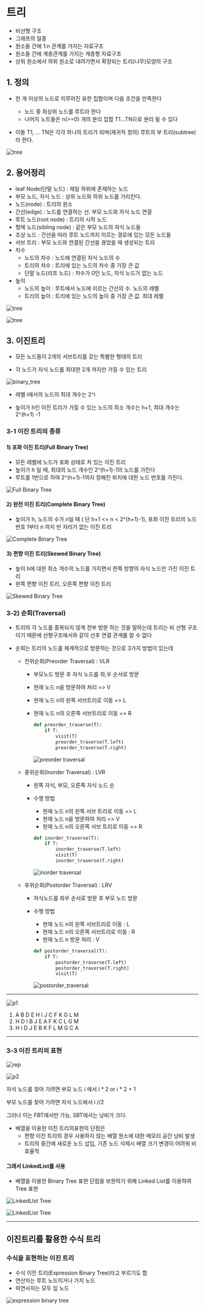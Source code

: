 # 트리

* 비선형 구조
* 그래프의 일종
* 원소들 간에 1:n 관계를 가지는 자료구조
* 원소들 간에 계층관계를 가지는 계층형 자료구조
* 상위 원소에서 하위 원소로 내려가면서 확장되는 트리(나무)모양의 구조

## 1. 정의

* 한 개 이상의 노드로 이루어진 유한 집합이며 다음 조건을 만족한다

  * 노드 중 최상위 노드를 루트라 한다
  * 나머지 노트들은 n(>=0) 개의 분리 집합 T1...TN으로 분리 될 수 있다

* 이들 T1, ... TN은 각각 하나의 트리가 되며(재귀적 정의) 루트의 부 트리(subtree)라 한다.

![tree](/img/t1.png)

  

## 2. 용어정리

- leaf Node(단말 노드) : 제일 하위에 존재하는 노드
- 부모 노드, 자식 노드 : 상위 노드와 하위 노드를 가리킨다.
- 노드(node) : 트리의 원소
- 간선(edge) : 노드를 연결하는 선. 부모 노드와 자식 노드 연결
- 루트 노드(root node) : 트리의 시작 노드
- 형제 노드(sibling node) : 같은 부모 노드의 자식 노드들
- 조상 노드 : 간선을 따라 루트 노드까지 이르는 경로에 있는 모든 노드들
- 서브 트리 : 부모 노드와 연결된 간선을 끊었을 때 생성되는 트리
- 차수
  - 노드의 차수 : 노드에 연결된 자식 노드의 수
  - 트리의 차수 : 트리에 있는 노드의 차수 중 가장 큰 값
  - 단말 노드(리프 노드) : 차수가 0인 노드, 자식 노드가 없는 노드
- 높이
  - 노드의 높이 : 루트에서 노드에 이르는 간선의 수. 노드의 레벨
  - 트리의 높이 : 트리에 있는 노드의 높이 중 가장 큰 값. 최대 레벨

![tree](/img/t2.png)

![tree](/img/t3.png)

## 3. 이진트리

* 모든 노드들이 2개의 서브트리를 갖는 특별한 형태의 트리

* 각 노드가 자식 노드를 최대한 2개 까지만 가질 수 있는 트리

![binary_tree](/img/t4.png)

* 레벨 i에서의 노드의 최대 개수는 2^i

* 높이가 h인 이진 트리가 가질 수 있는 노드의 최소 개수는 h+1, 최대 개수는 2^(h+1) -1

### 3-1 이진 트리의 종류

#### 1) 포화 이진 트리(Full Binary Tree)

* 모든 레벨에 노드가 포화 상태로 차 있는 이진 트리
* 높이가 h 일 때, 최대의 노드 개수인 2^(h+1)-1의 노드를 가진다
* 루트를 1번으로 하여 2^(h+1)-1까지 정해진 위치에 대한 노드 번호를 가진다.

![Full Binary Tree](/img/t5.png)

#### 2) 완전 이진 트리(Complete Binary Tree)

* 높이가 h, 노드의 수가 n일 때 ( 단 h+1 <= n < 2^(h+1)-1), 포화 이진 트리의 노드 번호 1부터 n 까지 빈 자리가 없는 이진 트리

![Complete Binary Tree](/img/t6.png)

#### 3) 편향 이진 트리(Skewed Binary Tree)

* 높이 h에 대한 최소 개수의 노드를 가지면서 한쪽 방향의 자식 노드만 가진 이진 트리
* 왼쪽 편향 이진 트리, 오른쪽 편향 이진 트리

![Skewed Binary Tree](/img/t7.png)

### 3-2) 순회(Traversal)

* 트리의 각 노드를 중복되지 않게 전부 방문 하는 것을 말하는데 트리는 비 선형 구조이기 때문에 선형구조에서와 같이 선후 연결 관계를 알 수 없다

* 순회는 트리의 노드를 체계적으로 방문하는 것으로 3가지 방법이 있는데

  * 전위순회(Preorder Traversal) : VLR

    * 부모노드 방문 후 자식 노드를 좌,우 순서로 방문

    * 현재 노드 n을 방문하여 처리 => V

    * 현재 노드 n의 왼쪽 서브트리로 이동 => L

    * 현재 노드 n의 오른쪽 서브트리로 이동 => R

      ```python
      def preorder_traverse(T):
          if T:
              visit(T)
              preorder_traverse(T.left)
              preorder_traverse(T.right)
      ```

      ![preorder traversal](/img/t8.png)

      

  * 중위순회(Inorder Traversal) : LVR

    * 왼쪽 자식, 부모, 오른쪽 자식 노드 순

    * 수행 방법

      * 현재 노드 n의 왼쪽 서브 트리로 이동 => L
      * 현재 노드 n을 방문하여 처리 => V
      * 현재 노드 n의 오른쪽 서브 트리로 이동 => R

      ```python
      def inorder_traverse(T):
          if T:
              inorder_traverse(T.left)
              visit(T)
              inorder_traverse(T.right)
      ```

      ![inorder traversal](/img/t9.png)

      

  * 후위순회(Postorder Traversal) : LRV

    * 자식노드를 좌우 순서로 방문 후 부모 노드 방문

    * 수행 방법

      * 현재 노드 n의 왼쪽 서브트리로 이동 : L
      * 현재 노드 n의 오른쪽 서브트리로 이동 : R
      * 현재 노드 n 방문 처리 : V

      ```python
      def postorder_traversal(T):
          if T:
              postorder_traverse(T.left)
              postorder_traverse(T.right)
              visit(T)
      ```

      ![postorder_traversal](/img/t10.png)

***

![p1](/img/t11.png)

1. A B D E H I J C F K G  L M
2. H D I B J E A F K C L G M
3. H I D J E B K F L M G C A

***

### 3-3 이진 트리의 표현

![rep](/img/p1.png)

![p2](/img/p2.png)

자식 노드를 찾아 가려면 부모 노드 i 에서 i * 2 or i * 2 + 1

부모 노드를 찾아 가려면 자식 노드에서 i //2

그러나 이는 FBT에서만 가능, SBT에서는 낭비가 크다.

* 배열을 이용한 이진 트리의표현의 단점은
  * 편향 이진 트리의 경우 사용하지 않는 배열 원소에 대한 메모리 공간 낭비 발생
  * 트리의 중간에 새로운 노드 삽입, 기존 노드 삭제시 배열 크기 변경이 어려워 비 효율적

#### 그래서 LinkedList를 사용

* 배열을 이용한 Binary Tree 표현 단점을 보완하기 위해 Linked List를 이용하여 Tree 표현

![LinkedLIst Tree](/img/lt1.png)

![LinkedList Tree](/img/lt2.png)

***

## 이진트리를 활용한 수식 트리

### 수식을 표현하는 이진 트리

* 수식 이진 트리(Expression Binary Tree)라고 부르기도 함
* 연산자는 루트 노드이거나 가지 노드
* 피연사자는 모두 잎 노드

![expression binary tree](/img/e1.png)




